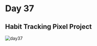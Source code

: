 # Day 37
## Habit Tracking Pixel Project
![day37](https://github.com/diorithaliti/Python/assets/74361197/2bdcfedf-5314-4ca7-bb48-a459d7893870)
